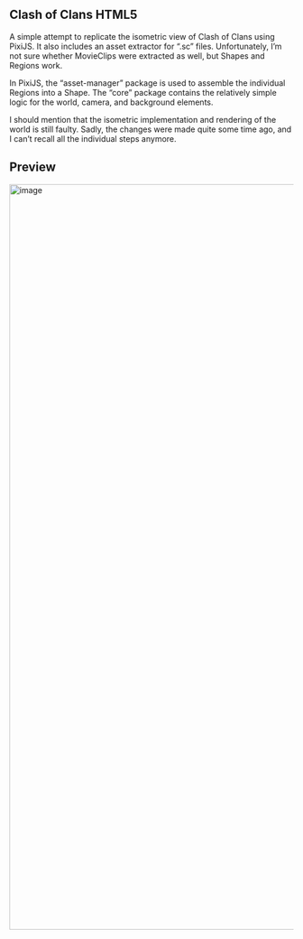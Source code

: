 ## Clash of Clans HTML5

A simple attempt to replicate the isometric view of Clash of Clans using PixiJS. It also includes an asset extractor for “.sc” files. Unfortunately, I’m not sure whether MovieClips were extracted as well, but Shapes and Regions work.

In PixiJS, the “asset-manager” package is used to assemble the individual Regions into a Shape. The “core” package contains the relatively simple logic for the world, camera, and background elements.

I should mention that the isometric implementation and rendering of the world is still faulty. Sadly, the changes were made quite some time ago, and I can’t recall all the individual steps anymore.

## Preview

<img width="2550" height="1321" alt="image" src="https://github.com/user-attachments/assets/8807aec6-027b-4fec-92f3-4a1f69d6453e" />

